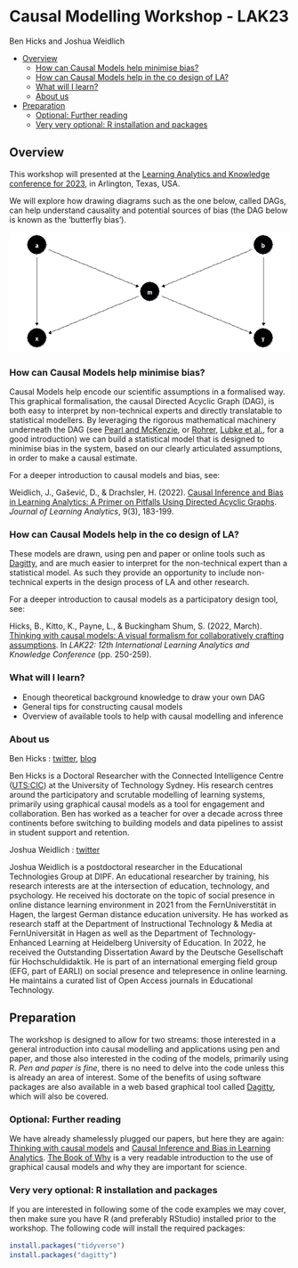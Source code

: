 Causal Modelling Workshop - LAK23
================
Ben Hicks and Joshua Weidlich

- <a href="#overview" id="toc-overview">Overview</a>
  - <a href="#how-can-causal-models-help-minimise-bias"
    id="toc-how-can-causal-models-help-minimise-bias">How can Causal Models
    help minimise bias?</a>
  - <a href="#how-can-causal-models-help-in-the-co-design-of-la"
    id="toc-how-can-causal-models-help-in-the-co-design-of-la">How can
    Causal Models help in the co design of LA?</a>
  - <a href="#what-will-i-learn" id="toc-what-will-i-learn">What will I
    learn?</a>
  - <a href="#about-us" id="toc-about-us">About us</a>
- <a href="#preparation" id="toc-preparation">Preparation</a>
  - <a href="#optional-further-reading"
    id="toc-optional-further-reading">Optional: Further reading</a>
  - <a href="#very-very-optional-r-installation-and-packages"
    id="toc-very-very-optional-r-installation-and-packages">Very very
    optional: R installation and packages</a>

## Overview

This workshop will presented at the [Learning Analytics and Knowledge
conference for 2023](https://www.solaresearch.org/events/lak/lak23/), in
Arlington, Texas, USA.

We will explore how drawing diagrams such as the one below, called DAGs,
can help understand causality and potential sources of bias (the DAG
below is known as the ‘butterfly bias’).

![](readme_files/figure-gfm/unnamed-chunk-1-1.png)<!-- -->

### How can Causal Models help minimise bias?

Causal Models help encode our scientific assumptions in a formalised
way. This graphical formalisation, the causal Directed Acyclic Graph
(DAG), is both easy to interpret by non-technical experts and directly
translatable to statistical modellers. By leveraging the rigorous
mathematical machinery underneath the DAG (see [Pearl and
McKenzie](https://www.goodreads.com/en/book/show/36204378), or
[Rohrer](https://journals.sagepub.com/doi/pdf/10.1177/2515245917745629),
[Lubke et
al.](https://www.tandfonline.com/doi/full/10.1080/10691898.2020.1752859),
for a good introduction) we can build a statistical model that is
designed to minimise bias in the system, based on our clearly
articulated assumptions, in order to make a causal estimate.

For a deeper introduction to causal models and bias, see:

Weidlich, J., Gašević, D., & Drachsler, H. (2022). [Causal Inference and
Bias in Learning Analytics: A Primer on Pitfalls Using Directed Acyclic
Graphs](https://learning-analytics.info/index.php/JLA/article/view/7577).
*Journal of Learning Analytics*, 9(3), 183-199.

### How can Causal Models help in the co design of LA?

These models are drawn, using pen and paper or online tools such as
[Dagitty](http://www.dagitty.net/), and are much easier to interpret for
the non-technical expert than a statistical model. As such they provide
an opportunity to include non-technical experts in the design process of
LA and other research.

For a deeper introduction to causal models as a participatory design
tool, see:

Hicks, B., Kitto, K., Payne, L., & Buckingham Shum, S. (2022, March).
[Thinking with causal models: A visual formalism for collaboratively
crafting
assumptions](https://dl.acm.org/doi/abs/10.1145/3506860.3506899). In
*LAK22: 12th International Learning Analytics and Knowledge Conference*
(pp. 250-259).

### What will I learn?

- Enough theoretical background knowledge to draw your own DAG
- General tips for constructing causal models
- Overview of available tools to help with causal modelling and
  inference

### About us

Ben Hicks : [twitter](https://twitter.com/benimbenix),
[blog](https://koanmathematics.wordpress.com/)

Ben Hicks is a Doctoral Researcher with the Connected Intelligence
Centre ([UTS:CIC](https://cic.uts.edu.au/)) at the University of
Technology Sydney. His research centres around the participatory and
scrutable modelling of learning systems, primarily using graphical
causal models as a tool for engagement and collaboration. Ben has worked
as a teacher for over a decade across three continents before switching
to building models and data pipelines to assist in student support and
retention.

Joshua Weidlich : [twitter](@hassenrueb)

Joshua Weidlich is a postdoctoral researcher in the Educational
Technologies Group at DIPF. An educational researcher by training, his
research interests are at the intersection of education, technology, and
psychology. He received his doctorate on the topic of social presence in
online distance learning environment in 2021 from the FernUniverstität
in Hagen, the largest German distance education university. He has
worked as research staff at the Department of Instructional Technology &
Media at FernUniversität in Hagen as well as the Department of
Technology-Enhanced Learning at Heidelberg University of Education. In
2022, he received the Outstanding Dissertation Award by the Deutsche
Gesellschaft für Hochschuldidaktik. He is part of an international
emerging field group (EFG, part of EARLI) on social presence and
telepresence in online learning. He maintains a curated list of Open
Access journals in Educational Technology.

## Preparation

The workshop is designed to allow for two streams: those interested in a
general introduction into causal modelling and applications using pen
and paper, and those also interested in the coding of the models,
primarily using R. *Pen and paper is fine*, there is no need to delve
into the code unless this is already an area of interest. Some of the
benefits of using software packages are also available in a web based
graphical tool called [Dagitty](http://www.dagitty.net/), which will
also be covered.

### Optional: Further reading

We have already shamelessly plugged our papers, but here they are again:
[Thinking with causal
models](https://dl.acm.org/doi/abs/10.1145/3506860.3506899) and [Causal
Inference and Bias in Learning
Analytics](https://learning-analytics.info/index.php/JLA/article/view/7577).
[The Book of Why](https://www.goodreads.com/en/book/show/36204378) is a
very readable introduction to the use of graphical causal models and why
they are important for science.

### Very very optional: R installation and packages

If you are interested in following some of the code examples we may
cover, then make sure you have R (and preferably RStudio) installed
prior to the workshop. The following code will install the required
packages:

``` r
install.packages("tidyverse")
install.packages("dagitty")
```
